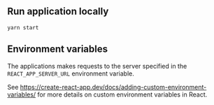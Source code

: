 ## Run application locally

```shell
yarn start
```

## Environment variables

The applications makes requests to the server specified in the
`REACT_APP_SERVER_URL` environment variable.

See https://create-react-app.dev/docs/adding-custom-environment-variables/
for more details on custom environment variables in React.
